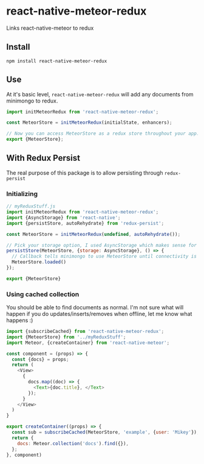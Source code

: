 # react-native-meteor-redux
Links react-native-meteor to redux

## Install
`npm install react-native-meteor-redux`

## Use
At it's basic level, `react-native-meteor-redux` will add any documents from minimongo to redux.
````javascript
import initMeteorRedux from 'react-native-meteor-redux';

const MeteorStore = initMeteorRedux(initialState, enhancers);

// Now you can access MeteorStore as a redux store throughout your app.
export {MeteorStore};
````

## With Redux Persist
The real purpose of this package is to allow persisting through `redux-persist`
### Initializing
````javascript
// myReduxStuff.js
import initMeteorRedux from 'react-native-meteor-redux';
import {AsyncStorage} from 'react-native';
import {persistStore, autoRehydrate} from 'redux-persist';

const MeteorStore = initMeteorRedux(undefined, autoRehydrate());

// Pick your storage option, I used AsyncStorage which makes sense for react-native
persistStore(MeteorStore, {storage: AsyncStorage}, () => {
  // Callback tells minimongo to use MeteorStore until connectivity is restored
  MeteorStore.loaded()
});

export {MeteorStore}
````

### Using cached collection
You should be able to find documents as normal. I'm not sure what will happen if you do updates/inserts/removes when offline, let me know what happens :)

````javascript
import {subscribeCached} from 'react-native-meteor-redux';
import {MeteorStore} from '../myReduxStuff';
import Meteor, {createContainer} from 'react-native-meteor';

const component = (props) => {
  const {docs} = props;
  return (
    <View>
      {
        docs.map((doc) => {
          <Text>{doc.title}, </Text>
        });
      }
    </View>
  )
}

export createContainer((props) => {
  const sub = subscribeCached(MeteorStore, 'example', {user: 'Mikey'});
  return {
    docs: Meteor.collection('docs').find({}),
  };
}, component)
````

